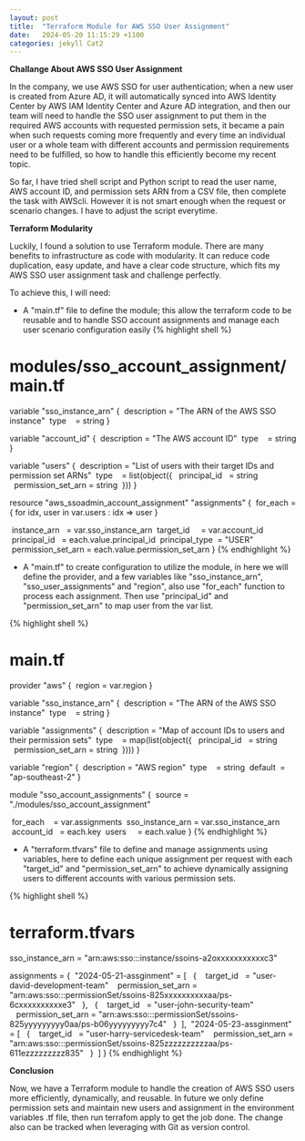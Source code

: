 ```yaml
---
layout: post
title:  "Terraform Module for AWS SSO User Assignment"
date:   2024-05-20 11:15:29 +1100
categories: jekyll Cat2
---
```


<b> Challange About AWS SSO User Assignment</b>

In the company, we use AWS SSO for user authentication; when a new user is created from Azure AD, it will automatically synced into AWS Identity Center by AWS IAM Identity Center  and Azure AD integration, and then our team will need to handle the SSO user assignment to put them in the required AWS accounts with requested permission sets, it became a pain when such requests coming more frequently and every time an individual user or a whole team with different accounts and permission requirements need to be fulfilled, so how to handle this efficiently become my recent topic.

So far, I have tried shell script and Python script to read the user name, AWS account ID, and permission sets ARN from a CSV file, then complete the task with AWScli. However it is not smart enough when the request or scenario changes. I have to adjust the script everytime.

<b> Terraform Modularity </b>

Luckily, I found a solution to use Terraform module. There are many benefits to infrastructure as code with modularity. It can reduce code duplication, easy update, and have a clear code structure, which fits my AWS SSO user assignment task and challenge perfectly.

To achieve this, I will need:

- A "main.tf" file to define the module; this allow the terraform code to be reusable and to handle SSO account assignments and manage each user scenario configuration easily
{% highlight shell %}
# modules/sso_account_assignment/main.tf

variable "sso_instance_arn" {
 description = "The ARN of the AWS SSO instance"
 type    = string
}

variable "account_id" {
 description = "The AWS account ID"
 type    = string
}

variable "users" {
 description = "List of users with their target IDs and permission set ARNs"
 type    = list(object({
  principal_id   = string
  permission_set_arn = string
 }))
}

resource "aws_ssoadmin_account_assignment" "assignments" {
 for_each = { for idx, user in var.users : idx => user }

 instance_arn   = var.sso_instance_arn
 target_id     = var.account_id
 principal_id   = each.value.principal_id
 principal_type  = "USER"
 permission_set_arn = each.value.permission_set_arn
}
{% endhighlight %}

- A "main.tf" to create configuration to utilize the module, in here we will define the provider, and a few variables like "sso_instance_arn", "sso_user_assignments" and "region", also use "for_each" function to process each assignment. Then use "principal_id" and "permission_set_arn" to map user from the var list.

{% highlight shell %}
# main.tf

provider "aws" {
 region = var.region
}

variable "sso_instance_arn" {
 description = "The ARN of the AWS SSO instance"
 type    = string
}

variable "assignments" {
 description = "Map of account IDs to users and their permission sets"
 type    = map(list(object({
  principal_id   = string
  permission_set_arn = string
 })))
}

variable "region" {
 description = "AWS region"
 type    = string
 default  = "ap-southeast-2"
}

module "sso_account_assignments" {
 source = "./modules/sso_account_assignment"

 for_each    = var.assignments
 sso_instance_arn = var.sso_instance_arn
 account_id   = each.key
 users     = each.value
}
{% endhighlight %}

- A "terraform.tfvars" file to define and manage assignments using variables, here to define each unique assignment per request with each "target_id" and "permission_set_arn" to achieve dynamically assigning users to different accounts with various permission sets.

{% highlight shell %}
# terraform.tfvars

sso_instance_arn = "arn:aws:sso:::instance/ssoins-a2oxxxxxxxxxxxc3"

assignments = {
 "2024-05-21-assginment" = [
  {
   target_id   = "user-david-development-team"
   permission_set_arn = "arn:aws:sso:::permissionSet/ssoins-825xxxxxxxxxxaa/ps-6cxxxxxxxxxxe3"
  },
  {
   target_id   = "user-john-security-team"
   permission_set_arn = "arn:aws:sso:::permissionSet/ssoins-825yyyyyyyyy0aa/ps-b06yyyyyyyyy7c4"
  }
 ],
 "2024-05-23-assginment" = [
  {
   target_id   = "user-harry-servicedesk-team"
   permission_set_arn = "arn:aws:sso:::permissionSet/ssoins-825zzzzzzzzzzaa/ps-611ezzzzzzzzz835"
  }
 ]
}
{% endhighlight %}

<b> Conclusion</b>

Now, we have a Terraform module to handle the creation of AWS SSO users more efficiently, dynamically, and reusable. In future we only define permission sets and maintain new users and assignment in the environment variables .tf file, then run terrafom apply to get the job done. The change also can be tracked when leveraging with Git as version control. 





